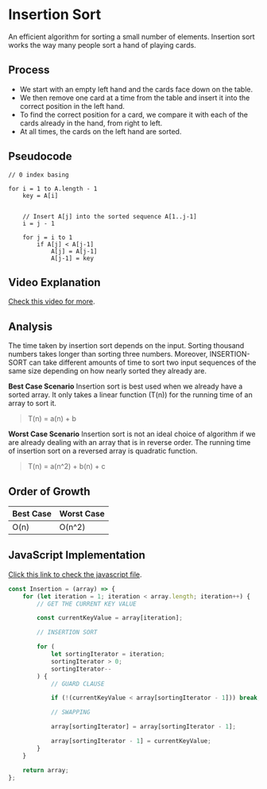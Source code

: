 # Insertion Sort

An efficient algorithm for sorting a small number of elements. Insertion sort works the way many people sort a hand of playing cards.

## Process

-   We start with an empty left hand and the cards face down on the table.
-   We then remove one card at a time from the table and insert it into the correct position in the left hand.
-   To find the correct position for a card, we compare it with each of the cards already in the hand, from right to left.
-   At all times, the cards on the left hand are sorted.

## Pseudocode

```
// 0 index basing

for i = 1 to A.length - 1
	key = A[i]


	// Insert A[j] into the sorted sequence A[1..j-1]
	i = j - 1

	for j = i to 1
		if A[j] < A[j-1]
			A[j] = A[j-1]
			A[j-1] = key
```

## Video Explanation

[Check this video for more](https://youtu.be/JU767SDMDvA).

## Analysis

The time taken by insertion sort depends on the input. Sorting thousand numbers takes longer than sorting three numbers. Moreover, INSERTION-SORT can take different amounts of time to sort two input sequences of the same size depending on how nearly sorted they already are.

**Best Case Scenario**
Insertion sort is best used when we already have a sorted array. It only takes a linear function (T(n)) for the running time of an array to sort it.

> T(n) = a(n) + b

**Worst Case Scenario**
Insertion sort is not an ideal choice of algorithm if we are already dealing with an array that is in reverse order. The running time of insertion sort on a reversed array is quadratic function.

> T(n) = a(n^2) + b(n) + c

## Order of Growth

| Best Case | Worst Case |
| --------- | ---------- |
| O(n)      | O(n^2)     |

## JavaScript Implementation

[Click this link to check the javascript file](javascript/Insertion.js).

```javascript
const Insertion = (array) => {
    for (let iteration = 1; iteration < array.length; iteration++) {
        // GET THE CURRENT KEY VALUE

        const currentKeyValue = array[iteration];

        // INSERTION SORT

        for (
            let sortingIterator = iteration;
            sortingIterator > 0;
            sortingIterator--
        ) {
            // GUARD CLAUSE

            if (!(currentKeyValue < array[sortingIterator - 1])) break;

            // SWAPPING

            array[sortingIterator] = array[sortingIterator - 1];

            array[sortingIterator - 1] = currentKeyValue;
        }
    }

    return array;
};
```
